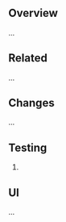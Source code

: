 ## Overview

…

## Related

<!--
- [FP-123](https://jira.tacc.utexas.edu/browse/FP-123)
- requires https://github.com/TACC/Core-CMS/pull/5
- required by https://github.com/TACC/Core-CMS-Resources/pull/117
-->…

## Changes

…

## Testing

1.

## UI

…

<!--
## Notes

…
-->
